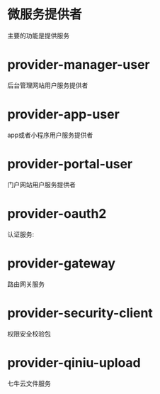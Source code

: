 # 微服务提供者
主要的功能是提供服务

# provider-manager-user
后台管理网站用户服务提供者

# provider-app-user
app或者小程序用户服务提供者

# provider-portal-user
门户网站用户服务提供者

# provider-oauth2
认证服务:

# provider-gateway
路由网关服务

# provider-security-client
权限安全校验包

# provider-qiniu-upload
七牛云文件服务